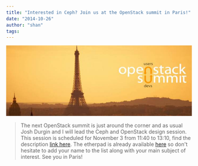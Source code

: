```yaml
---
title: "Interested in Ceph? Join us at the OpenStack summit in Paris!"
date: "2014-10-26"
author: "shan"
tags: 
---
```


![](images/openstack-summit-paris.jpg "Interested in Ceph? Join us at the OpenStack summit in Paris")

> The next OpenStack summit is just around the corner and as usual Josh Durgin and I will lead the Ceph and OpenStack design session. This session is scheduled for November 3 from 11:40 to 13:10, find the description [link here](http://kilodesignsummit.sched.org/event/f2e49f4547a757cc3d51f5641b2000cb#.VEkiiZM9EgU). The etherpad is already available [here](https://etherpad.openstack.org/p/kilo-ceph) so don't hesitate to add your name to the list along with your main subject of interest. See you in Paris!
